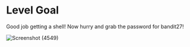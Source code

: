 # Level Goal
Good job getting a shell! Now hurry and grab the password for bandit27!

![Screenshot (4549)](https://github.com/user-attachments/assets/5c9a3814-4a6f-4e93-b124-794df8fa34c3)
